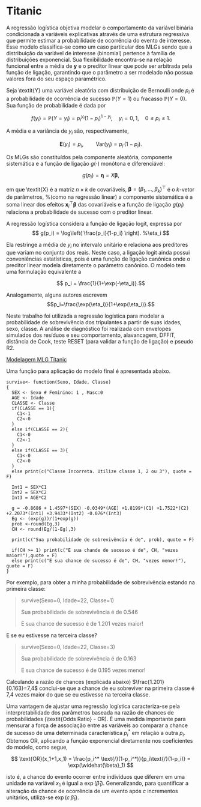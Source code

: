# Titanic 

A regressão logística objetiva modelar o comportamento da
variável binária condicionada a variáveis explicativas através de uma estrutura regressiva que
permite estimar a probabilidade de ocorrência do evento de interesse. Esse modelo classifica-se
como um caso particular dos MLGs sendo que a distribuição da variável de interesse (binomial)
pertence à família de distribuições exponencial.  Sua flexibilidade encontra-se na relação funcional entre a média de $\boldsymbol{y}$ e o preditor linear  que pode ser arbitrada pela função de ligação, garantindo que o parâmetro a ser modelado
não possua valores fora do seu espaço paramétrico. 

Seja \textit{Y} uma variável aleatória com distribuição de Bernoulli onde $p_i$ é a probabilidade de  ocorrência de sucesso $\mathbb{P}(Y=1)$ ou fracasso $\mathbb{P}(Y=0)$. Sua função de probabilidade é dada por

$$
f(y_i) = \mathbb{P}(Y=y_i) = p_i^{y_i} (1-p_i)^{1-y_i}, \quad y_i=0,\,1, \quad 0 \leq p_i \leq 1. % = P(y_i=y)
$$

A média e a variância de $y_i$ são, respectivamente, 

$$
\boldsymbol{E}(y_i)=p_i,\quad\quad
\text{Var}(y_i) = p_i\,(1-p_i).
$$

Os MLGs são constituídos pela componente aleatória, componente sistemática e a função de ligação $g(\cdot)$ monótona e diferenciável:

$$
g\left( p_i  \right) = \boldsymbol{\eta} =  X\boldsymbol{\beta},  
$$

em que  \textit{X} é a matriz $n\times k$ de covariáveis,  $\boldsymbol{\beta}=(\beta_1,\ldots,\beta_k)^\top$ é o $k$-vetor de parâmetros, %(como na regressão linear)
a componente sistemática 
é a soma linear dos efeitos $\boldsymbol{x}_i^\top \boldsymbol{\beta}$ das covariáveis e a função de ligação $g(p_i)$ 
relaciona a probabilidade de sucesso com o preditor linear. 


A regressão logística considera a função de ligação logit, expressa por
$$
g(p_i) = \log\left( \frac{p_i}{1-p_i} \right). %\eta_i
$$

Ela restringe a média de $y_i$ no intervalo unitário e relaciona aos preditores que variam no conjunto dos reais. Neste caso, a ligação logit ainda possui conveniências estatísticas, pois é uma função de ligação canônica onde o preditor linear modela diretamente o parâmetro canônico.
O modelo tem uma formulação equivalente a 

$$ p_i = \frac{1}{1+\exp(-\eta_i)}.$$

Analogamente, alguns autores escrevem
$$p_i=\frac{\exp(\eta_i)}{1+\exp(\eta_i)}.$$

Neste trabalho foi utilizada a regressão logística para modelar a probabilidade de sobrevivência dos tripulantes a partir de suas idades, sexo, classe. A análise de diagnóstico foi realizada com envelopes simulados dos resíduos e seu comportamento, alavancagem, DFFIT, distância de Cook, teste RESET (para validar a função de ligação) e pseudo R2.

[Modelagem MLG Titanic](TitanicRMD.pdf)

Uma função para aplicação do modelo final é apresentada abaixo.
```
survive<- function(Sexo, Idade, Classe)
{  
  SEX <- Sexo # Feminino: 1 , Masc:0
  AGE <- Idade
  CLASSE <- Classe
  if(CLASSE == 1){
    C1<-1
    C2<-0
  } 
  else if(CLASSE == 2){
    C1<-0
    C2<-1
  }
  else if(CLASSE == 3){
    C1<-0
    C2<-0
  }
  else print(c("Classe Incorreta. Utilize classe 1, 2 ou 3"), quote = F)
  
  Int1 = SEX*C1
  Int2 = SEX*C2
  Int3 = AGE*C2
  
  g = -0.8686 + 1.4597*(SEX) -0.0349*(AGE) +1.8199*(C1) +1.7522*(C2) +2.2073*(Int1) +3.9433*(Int2) -0.076*(Int3)
  Eg <- (exp(g))/(1+exp(g))
  prob <-round(Eg,3)
  CH <- round(Eg/(1-Eg),3)
  
  print(c("Sua probabilidade de sobrevivência é de", prob), quote = F)
  
  if(CH >= 1) print(c("E sua chande de sucesso é de", CH, "vezes maior!"),quote = F)
  else print(c("E sua chance de sucesso é de", CH, "vezes menor!"), quote = F)
}
```
Por exemplo, para obter a minha probabilidade de sobrevivência estando na primeira classe:

> survive(Sexo=0, Idade=22, Classe=1)
> 
> Sua probabilidade de sobrevivência é de 0.546
> 
> E sua chance de sucesso é de 1.201 vezes maior! 

E se eu estivesse na terceira classe?
> survive(Sexo=0, Idade=22, Classe=3)
> 
> Sua probabilidade de sobrevivência é de 0.163 
> 
> E sua chance de sucesso é de 0.195 vezes menor! 

Calculando a razão de chances (explicada abaixo)  $\frac{1.201}{0.163}=7,4$ conclui-se que a chance de eu sobreviver na primeira classe é 7,4 vezes maior do que se eu estivesse na terceira classe.

Uma vantagem de ajustar uma regressão logística caracteriza-se pela interpretabilidade dos parâmetros baseada na razão de chances de probabilidades (\textit{Odds Ratio} - OR). É uma medida importante para mensurar a força de associação entre as variáveis ao comparar a chance de sucesso de uma determinada característica $p_i^*$ em relação a outra $p_i$. Obtemos OR, aplicando a função exponencial diretamente nos coeficientes do modelo, como segue, 

$$
\text{OR}(x_1+1,x_1) = \frac{p_i^* \text{/}(1-p_i^*)}{p_i\text{/}(1-p_i)}  = \exp(\widehat{\beta}_1)
$$

isto é, a chance do evento ocorrer entre indivíduos que diferem em uma unidade na variável $x_1$ é igual a $\exp(\widehat{\beta}_1)$. Generalizando, para quantificar a alteração da chance de ocorrência de um evento após $c$ incrementos unitários, utiliza-se $\exp(c\,\widehat{\beta}_1)$.
